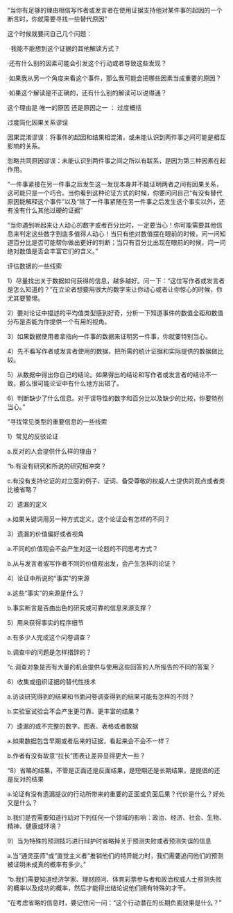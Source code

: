 



“当你有足够的理由相信写作者或发言者在使用证据支持他对某件事的起因的一个断言时，你就需要寻找一些替代原因”

这个时候就要问自己几个问题：

​	·我能不能想到这个证据的其他解读方式？

  ·还有什么别的因素可能会引发这个行动或者导致这些发现？

  ·如果我从另一个角度来看这个事件，那么我可能会把哪些因素当成重要的原因？

  ·如果这个解读是不正确的，还有什么别的解读可以说得通？



这个理由是 唯一的原因 还是原因之一 ： 过度概括

过度简化因果关系谬误



因果混淆谬误：将事件的起因和结果相混淆，或未能认识到两件事之间可能是相互影响的关系。

忽略共同原因谬误：未能认识到两件事之间之所以有联系，是因为第三种因素在起作用。



“一件事紧接在另一件事之后发生这一发现本身并不能证明两者之间有因果关系，这可能只是一个巧合。当你看到这种论证方式的时候，你要问问自己“有没有替代原因能解释这个事件”以及“除了一件事紧随在另一件事之后发生这个事实以外，还有没有什么其他过硬的证据”

“当你遇到听起来让人动心的数字或者百分比时，一定要当心！你可能需要其他信息来判定这些数字到底多值得人动心！当只有绝对数值摆在眼前的时候，问一问知道百分比是否可能帮你做出更好的判断；当只有百分比出现在眼前的时候，问一问绝对数值是否会丰富它们的含义。”



评估数据的一些线索

  1）尽量找出关于数据如何获得的信息，越多越好。问一下：“这位写作者或发言者是怎么知道的？”在立论者想要用很大的数字来让你动心或者让你惊心的时候，你尤其要警惕。

  2）要对论证中描述的平均值类型感到好奇，分析一下知道事件的数值全距和数值分布是否能为你提供一个有用的视角。

  3）如果数据使用者拿指向一件事的数据来证明另一件事，你就要特别当心。

  4）先不看写作者或发言者使用的数据，把所需的统计证据和实际提供的数据做比较。

  5）从数据中得出你自己的结论。如果得出的结论和写作者或发言者的结论不一致，那么很可能论证中有什么地方出错了。

6）判断缺少了什么信息。对于误导性的数字和百分比以及缺少的比较，你要特别当心。”





“寻找常见类型的重要信息的一些线索

  1）常见的反驳论证

  a.反对的人会提供什么样的理由？

“b.有没有研究和所说的研究相冲突？

  c.有没有支持论证的对立面的例子、证词、备受尊敬的权威人士提供的观点或者类比被省略？

  2）遗漏的定义

  a.如果关键词用另一种方式定义，这个论证会有怎样的不同？

  3）遗漏的价值偏好或者视角

  a.不同的价值观会不会产生对这一论题的不同思考方式？

  b.从与发言者或写作者不同的价值观出发，会产生怎样的论证？

  4）论证中所说的“事实”的来源

  a.这些“事实”的来源是什么？

  b.事实断言是否由出色的研究或可靠的信息来源支撑？

  5）用来获得事实的程序细节

  a.有多少人完成这个问卷调查？

  b.调查中的问题是怎样措辞的？

“c.调查对象是否有大量的机会提供与使用这些回答的人所报告的不同的答案？

  6）收集或组织证据的替代性技术

  a.访谈研究得到的结果和书面问卷调查得到的结果可能有怎样的不同？

  b.实验室试验会不会产生更可靠、更丰富的结果？

  7）遗漏的或不完整的数字、图表、表格或者数据

  a.如果数据包含早期或者后来的证据，看起来会不会不一样？

  b.作者有没有故意“拉长”图表让差异显得更大一些？

“8）省略的结果，不管是正面还是反面结果，是短期还是长期结果，是提倡的还是反对的结果

  a.论证有没有遗漏提议的行动所带来的重要的正面或负面后果？代价是什么？好处又是什么？

  b.我们是否需要知道行动对下列任何一个领域的影响：政治、经济、社会、生物、精神、健康或环境？

  9）当为特殊的预测技巧进行辩护时省略掉关于预测失败或者预测失误的信息

  a.当“通灵巫师”或“直觉主义者”推销他们的特异能力时，我们需要追问他们的预测被证明未成真的概率有多少。”

“b.我们需要知道经济学家、理财顾问、体育彩票参与者和政治权威人士预测失败的概率以及成功的概率，然后才能得出结论说他们拥有特殊的才干。





“在考虑省略的信息时，要记住问一问：“这个行动潜在的长期负面效果是什么？”



